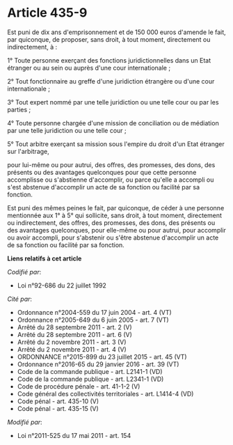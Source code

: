 # Article 435-9

Est puni de dix ans d'emprisonnement et de 150 000 euros d'amende le fait, par quiconque, de proposer, sans droit, à tout
moment, directement ou indirectement, à :

1° Toute personne exerçant des fonctions juridictionnelles dans un Etat étranger ou au sein ou auprès d'une cour
internationale ;

2° Tout fonctionnaire au greffe d'une juridiction étrangère ou d'une cour internationale ;

3° Tout expert nommé par une telle juridiction ou une telle cour ou par les parties ;

4° Toute personne chargée d'une mission de conciliation ou de médiation par une telle juridiction ou une telle cour ;

5° Tout arbitre exerçant sa mission sous l'empire du droit d'un Etat étranger sur l'arbitrage, 

pour lui-même ou pour autrui, des offres, des promesses, des dons, des présents ou des avantages quelconques pour que cette
personne accomplisse ou s'abstienne d'accomplir, ou parce qu'elle a accompli ou s'est abstenue d'accomplir un  acte de sa
fonction ou facilité par sa fonction.

Est puni des mêmes peines le fait, par quiconque, de céder à une personne mentionnée aux 1° à 5° qui sollicite, sans droit, à
tout moment, directement ou indirectement, des offres, des promesses, des dons, des présents ou des avantages quelconques,
pour elle-même ou pour autrui, pour accomplir ou avoir accompli, pour s'abstenir ou s'être abstenue d'accomplir un acte de sa
fonction ou facilité par  sa fonction.

**Liens relatifs à cet article**

_Codifié par_:

  - Loi n°92-686 du 22 juillet 1992

_Cité par_:

  - Ordonnance n°2004-559 du 17 juin 2004 - art. 4 (VT)
  - Ordonnance n°2005-649 du 6 juin 2005 - art. 7 (VT)
  - Arrêté du 28 septembre 2011 - art. 2 (V)
  - Arrêté du 28 septembre 2011 - art. 6 (V)
  - Arrêté du 2 novembre 2011 - art. 3 (V)
  - Arrêté du 2 novembre 2011 - art. 4 (V)
  - ORDONNANCE n°2015-899 du 23 juillet 2015 - art. 45 (VT)
  - Ordonnance n°2016-65 du 29 janvier 2016 - art. 39 (VT)
  - Code de la commande publique - art. L2141-1 (VD)
  - Code de la commande publique - art. L2341-1 (VD)
  - Code de procédure pénale - art. 41-1-2 (V)
  - Code général des collectivités territoriales - art. L1414-4 (VD)
  - Code pénal - art. 435-10 (V)
  - Code pénal - art. 435-15 (V)

_Modifié par_:

  - Loi n°2011-525 du 17 mai 2011 - art. 154
